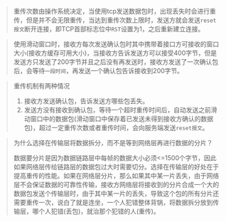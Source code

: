 > 重传次数由操作系统决定，当使用tcp发送数据包时，出现丢失时会进行重传，但是并不会无限重传，当达到重传次数上限时，发送方就会发送`reset报文`断开连接，即TCP首部标志位中`RST`设置为1，之后重新建立连接。

> 使用滑动窗口时，接收方每次发送确认包时其中携带着接口方可接收的窗口大小(接收方缓存可用大小)，当接收方告诉发送方可以接受400字节，但是发送方只发送了200字节并且之后没有再发送时，接收方发送了一次确认包后，会等待`一段时间`，再发送一个确认包告诉接收到200字节。

> 重传机制有两种情况
>
> 1. 接收方发送确认包，告诉发送方哪些包丢失。
> 2. 发送方没有接收到确认包，等待一个超时重传时间后，自动发送之前滑动窗口中的数据包(滑动窗口中保存着已发送未得到接收方确认的数据包)，超过一定重传次数或者重传时间，会向服务端发送`reset报文`。

> 为什么选择在传输层将数据拆分，而不是等到网络层再进行数据的分片？
>
> ​		数据要分片是因为数据链路层中每帧的数据大小必须<=1500个字节，因此如果网络层传给链路层的数据包过大时需要切分。选择在传输层的好处在于提高重传的性能。如果在网络层分片，那么如果其中某一片丢失，由于网络层不会保证数据的可靠性传输，接收方网络层将接收到的分片合成一个大的数据包发送个传输层时，由于其中某一片的丢失，导致这个包的所有分片还需要重传一次，说白了就是连坐，一个人犯错整体背锅，将数据拆分放到传输层，哪个人犯错(丢包)，就治那个犯错的人(重传)。
